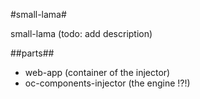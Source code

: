 #small-lama#

small-lama (todo: add description)

##parts##

- web-app (container of the injector)
- oc-components-injector (the engine !?!)